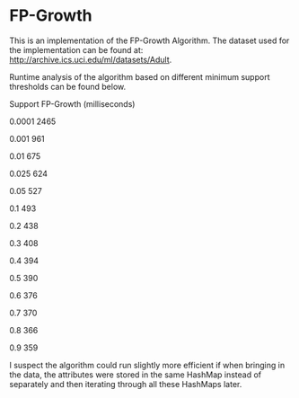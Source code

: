 # FP-Growth

This is an implementation of the FP-Growth Algorithm.  The dataset used for the implementation can be found at:
http://archive.ics.uci.edu/ml/datasets/Adult.

Runtime analysis of the algorithm based on different minimum support thresholds can be found below.  

Support	   FP-Growth (milliseconds)

0.0001	   2465

0.001	     961

0.01	     675

0.025	     624

0.05	     527

0.1	       493

0.2	       438

0.3	       408

0.4	       394

0.5	       390

0.6	       376

0.7	       370

0.8	       366

0.9	       359

I suspect the algorithm could run slightly more efficient if when bringing in the data, the attributes were stored in the same HashMap instead of separately and then iterating through all these HashMaps later.
